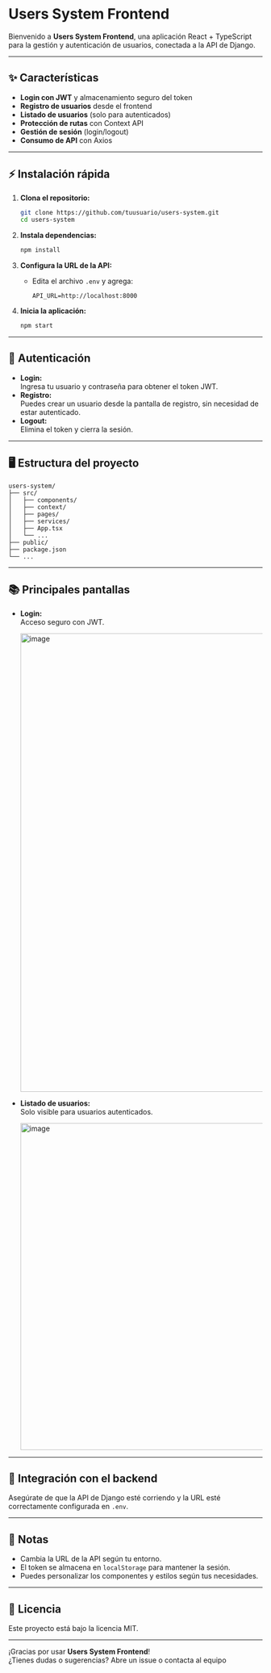 # Users System Frontend

Bienvenido a **Users System Frontend**, una aplicación React + TypeScript para la gestión y autenticación de usuarios, conectada a la API de Django.

---

## ✨ Características

- **Login con JWT** y almacenamiento seguro del token
- **Registro de usuarios** desde el frontend
- **Listado de usuarios** (solo para autenticados)
- **Protección de rutas** con Context API
- **Gestión de sesión** (login/logout)
- **Consumo de API** con Axios

---

## ⚡ Instalación rápida

1. **Clona el repositorio:**

   ```bash
   git clone https://github.com/tuusuario/users-system.git
   cd users-system
   ```

2. **Instala dependencias:**

   ```bash
   npm install
   ```

3. **Configura la URL de la API:**

   - Edita el archivo `.env` y agrega:
     ```
     API_URL=http://localhost:8000
     ```

4. **Inicia la aplicación:**
   ```bash
   npm start
   ```

---

## 🔑 Autenticación

- **Login:**  
  Ingresa tu usuario y contraseña para obtener el token JWT.
- **Registro:**  
  Puedes crear un usuario desde la pantalla de registro, sin necesidad de estar autenticado.
- **Logout:**  
  Elimina el token y cierra la sesión.

---

## 🖥️ Estructura del proyecto

```
users-system/
├── src/
│   ├── components/
│   ├── context/
│   ├── pages/
│   ├── services/
│   ├── App.tsx
│   └── ...
├── public/
├── package.json
└── ...
```

---

## 📚 Principales pantallas

- **Login:**  
  Acceso seguro con JWT.

  <img width="1907" height="909" alt="image" src="https://github.com/user-attachments/assets/a6cdc115-dc99-4f9f-a31d-19553f761356" />
  
- **Listado de usuarios:**  
  Solo visible para usuarios autenticados.

  <img width="1887" height="648" alt="image" src="https://github.com/user-attachments/assets/18c03604-9610-4eb3-b214-1b2ea30ccdf2" />


---

## 🔗 Integración con el backend

Asegúrate de que la API de Django esté corriendo y la URL esté correctamente configurada en `.env`.

---

## 📝 Notas

- Cambia la URL de la API según tu entorno.
- El token se almacena en `localStorage` para mantener la sesión.
- Puedes personalizar los componentes y estilos según tus necesidades.

---

## 📄 Licencia

Este proyecto está bajo la licencia MIT.

---

¡Gracias por usar **Users System Frontend**!  
¿Tienes dudas o sugerencias? Abre un issue o contacta al equipo
